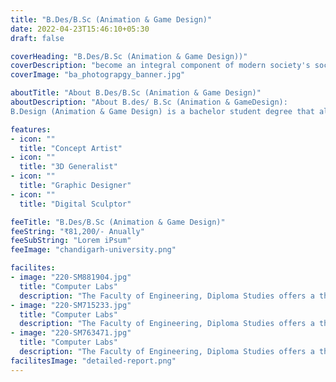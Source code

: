 ```yaml
---
title: "B.Des/B.Sc (Animation & Game Design)"
date: 2022-04-23T15:46:10+05:30
draft: false

coverHeading: "B.Des/B.Sc (Animation & Game Design))"
coverDescription: "become an integral component of modern society's social and economic fabric."
coverImage: "ba_photograpgy_banner.jpg"

aboutTitle: "About B.Des/B.Sc (Animation & Game Design)"
aboutDescription: "About B.des/ B.Sc (Animation & GameDesign):
B.Design (Animation & Game Design) is a bachelor student degree that allows young artists to learn the intricacies of animation and filmmaking. The curriculum matches the rising industry needs and prepares students for what is most important."

features:
- icon: ""
  title: "Concept Artist"
- icon: ""
  title: "3D Generalist"
- icon: ""
  title: "Graphic Designer"
- icon: ""
  title: "Digital Sculptor"

feeTitle: "B.Des/B.Sc (Animation & Game Design)"
feeString: "₹81,200/- Anually"
feeSubString: "Lorem iPsum"
feeImage: "chandigarh-university.png"

facilites:
- image: "220-SM881904.jpg"
  title: "Computer Labs"
  description: "The Faculty of Engineering, Diploma Studies offers a three year diploma program in Aeronautical Engineering"
- image: "220-SM715233.jpg"
  title: "Computer Labs"
  description: "The Faculty of Engineering, Diploma Studies offers a three year diploma program in Aeronautical Engineering"
- image: "220-SM763471.jpg"
  title: "Computer Labs"
  description: "The Faculty of Engineering, Diploma Studies offers a three year diploma program in Aeronautical Engineering"
facilitesImage: "detailed-report.png"
---
```


